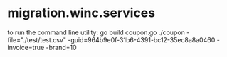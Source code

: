 # migration.winc.services

to run the command line utility:
go build coupon.go
./coupon -file="./test/test.csv" -guid=964b9e0f-31b6-4391-bc12-35ec8a8a0460 -invoice=true -brand=10
